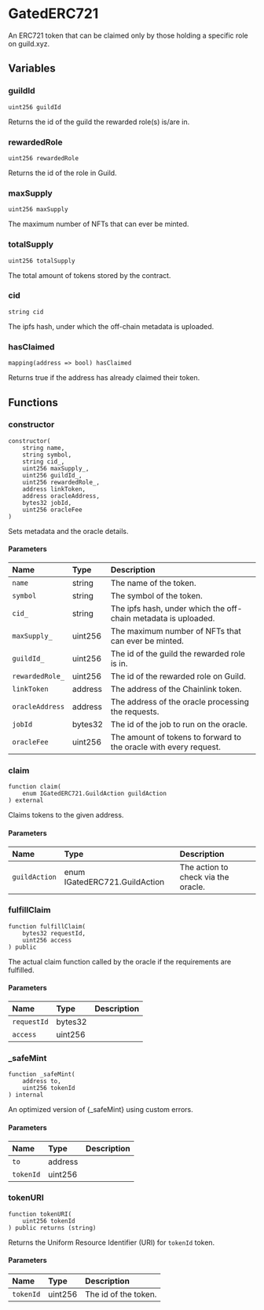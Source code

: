 # GatedERC721

An ERC721 token that can be claimed only by those holding a specific role on guild.xyz.

## Variables

### guildId

```solidity
uint256 guildId
```

Returns the id of the guild the rewarded role(s) is/are in.

### rewardedRole

```solidity
uint256 rewardedRole
```

Returns the id of the role in Guild.

### maxSupply

```solidity
uint256 maxSupply
```

The maximum number of NFTs that can ever be minted.

### totalSupply

```solidity
uint256 totalSupply
```

The total amount of tokens stored by the contract.

### cid

```solidity
string cid
```

The ipfs hash, under which the off-chain metadata is uploaded.

### hasClaimed

```solidity
mapping(address => bool) hasClaimed
```

Returns true if the address has already claimed their token.

## Functions

### constructor

```solidity
constructor(
    string name,
    string symbol,
    string cid_,
    uint256 maxSupply_,
    uint256 guildId_,
    uint256 rewardedRole_,
    address linkToken,
    address oracleAddress,
    bytes32 jobId,
    uint256 oracleFee
) 
```

Sets metadata and the oracle details.

#### Parameters

| Name | Type | Description |
| :--- | :--- | :---------- |
| `name` | string | The name of the token. |
| `symbol` | string | The symbol of the token. |
| `cid_` | string | The ipfs hash, under which the off-chain metadata is uploaded. |
| `maxSupply_` | uint256 | The maximum number of NFTs that can ever be minted. |
| `guildId_` | uint256 | The id of the guild the rewarded role is in. |
| `rewardedRole_` | uint256 | The id of the rewarded role on Guild. |
| `linkToken` | address | The address of the Chainlink token. |
| `oracleAddress` | address | The address of the oracle processing the requests. |
| `jobId` | bytes32 | The id of the job to run on the oracle. |
| `oracleFee` | uint256 | The amount of tokens to forward to the oracle with every request. |

### claim

```solidity
function claim(
    enum IGatedERC721.GuildAction guildAction
) external
```

Claims tokens to the given address.

#### Parameters

| Name | Type | Description |
| :--- | :--- | :---------- |
| `guildAction` | enum IGatedERC721.GuildAction | The action to check via the oracle. |

### fulfillClaim

```solidity
function fulfillClaim(
    bytes32 requestId,
    uint256 access
) public
```

The actual claim function called by the oracle if the requirements are fulfilled.

#### Parameters

| Name | Type | Description |
| :--- | :--- | :---------- |
| `requestId` | bytes32 |  |
| `access` | uint256 |  |

### _safeMint

```solidity
function _safeMint(
    address to,
    uint256 tokenId
) internal
```

An optimized version of {_safeMint} using custom errors.

#### Parameters

| Name | Type | Description |
| :--- | :--- | :---------- |
| `to` | address |  |
| `tokenId` | uint256 |  |

### tokenURI

```solidity
function tokenURI(
    uint256 tokenId
) public returns (string)
```

Returns the Uniform Resource Identifier (URI) for `tokenId` token.

#### Parameters

| Name | Type | Description |
| :--- | :--- | :---------- |
| `tokenId` | uint256 | The id of the token. |

